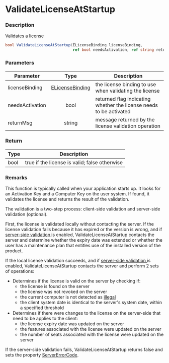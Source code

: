 # ValidateLicenseAtStartup

### Description

Validates a license

```csharp
bool ValidateLicenseAtStartup(ELicenseBinding licenseBinding, 
                              ref bool needsActivation, ref string returnMsg)
```

### Parameters

| Parameter       |                  Type                  | Description                                                        |
| --------------- | :------------------------------------: | ------------------------------------------------------------------ |
| licenseBinding  | [ELicenseBinding](ref:elicensebinding) | the license binding to use when validating the license             |
| needsActivation |                  bool                  | returned flag indicating whether the license needs to be activated |
| returnMsg       |                 string                 | message returned by the license validation operation               |

### Return

| Type | Description                                   |
| ---- | --------------------------------------------- |
| bool | true if the license is valid; false otherwise |

### Remarks

This function is typically called when your application starts up. It looks for an Activation Key and a Computer Key on the user system. If found, it validates the license and returns the result of the validation.

The validation is a two-step process: client-side validation and server-side validation (optional).

First, the license is validated locally without contacting the server. If the license validation fails because it has expired or the version is wrong, and if [server-side validation ](https://support.soraco.co/hc/en-us/articles/360025213372-Server-side-license-validation)is enabled, ValidateLicenseAtStartup contacts the server and determine whether the expiry date was extended or whether the user has a maintenance plan that entitles use of the installed version of the product.

If the local license validation succeeds, and if [server-side validation ](https://support.soraco.co/hc/en-us/articles/360025213372-Server-side-license-validation)is enabled, ValidateLicenseAtStartup contacts the server and perform 2 sets of operations:

* Determines if the license is valid on the server by checking if:
  * the license is found on the server
  * the license was not revoked on the server
  * the current computer is not detected as [illegal](https://support.soraco.co/hc/en-us/articles/360042944151-Fraud-Detection-Illegal-Computers-and-Activation-Attempts)
  * the client system date is identical to the server's system date, within a specified threshold
* Determines if there were changes to the license on the server-side that need to be applies to the client:
  * the license expiry date was updated on the server
  * the features associated with the license were updated on the server
  * the number of seats associated with the license were updated on the server

If the server-side validation fails, ValidateLicenseAtStartup returns false and sets the property [ServerErrorCode](https://soraco.readme.io/reference/eservererrorcode).
